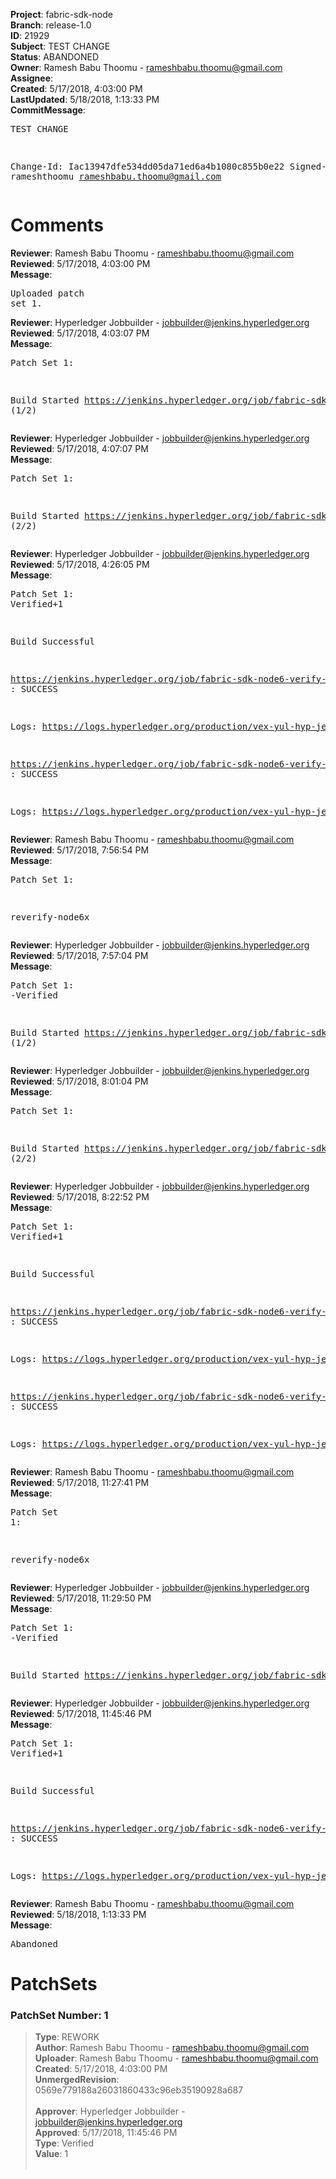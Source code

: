 <strong>Project</strong>: fabric-sdk-node<br><strong>Branch</strong>: release-1.0<br><strong>ID</strong>: 21929<br><strong>Subject</strong>: TEST CHANGE<br><strong>Status</strong>: ABANDONED<br><strong>Owner</strong>: Ramesh Babu Thoomu - rameshbabu.thoomu@gmail.com<br><strong>Assignee</strong>:<br><strong>Created</strong>: 5/17/2018, 4:03:00 PM<br><strong>LastUpdated</strong>: 5/18/2018, 1:13:33 PM<br><strong>CommitMessage</strong>:<br><pre>TEST CHANGE

Change-Id: Iac13947dfe534dd05da71ed6a4b1080c855b0e22
Signed-off-by: rameshthoomu <rameshbabu.thoomu@gmail.com>
</pre><h1>Comments</h1><strong>Reviewer</strong>: Ramesh Babu Thoomu - rameshbabu.thoomu@gmail.com<br><strong>Reviewed</strong>: 5/17/2018, 4:03:00 PM<br><strong>Message</strong>: <pre>Uploaded patch set 1.</pre><strong>Reviewer</strong>: Hyperledger Jobbuilder - jobbuilder@jenkins.hyperledger.org<br><strong>Reviewed</strong>: 5/17/2018, 4:03:07 PM<br><strong>Message</strong>: <pre>Patch Set 1:

Build Started https://jenkins.hyperledger.org/job/fabric-sdk-node6-verify-release-1.0-s390x/1/ (1/2)</pre><strong>Reviewer</strong>: Hyperledger Jobbuilder - jobbuilder@jenkins.hyperledger.org<br><strong>Reviewed</strong>: 5/17/2018, 4:07:07 PM<br><strong>Message</strong>: <pre>Patch Set 1:

Build Started https://jenkins.hyperledger.org/job/fabric-sdk-node6-verify-release-1.0-x86_64/1/ (2/2)</pre><strong>Reviewer</strong>: Hyperledger Jobbuilder - jobbuilder@jenkins.hyperledger.org<br><strong>Reviewed</strong>: 5/17/2018, 4:26:05 PM<br><strong>Message</strong>: <pre>Patch Set 1: Verified+1

Build Successful 

https://jenkins.hyperledger.org/job/fabric-sdk-node6-verify-release-1.0-s390x/1/ : SUCCESS

Logs: https://logs.hyperledger.org/production/vex-yul-hyp-jenkins-3/fabric-sdk-node6-verify-release-1.0-s390x/1

https://jenkins.hyperledger.org/job/fabric-sdk-node6-verify-release-1.0-x86_64/1/ : SUCCESS

Logs: https://logs.hyperledger.org/production/vex-yul-hyp-jenkins-3/fabric-sdk-node6-verify-release-1.0-x86_64/1</pre><strong>Reviewer</strong>: Ramesh Babu Thoomu - rameshbabu.thoomu@gmail.com<br><strong>Reviewed</strong>: 5/17/2018, 7:56:54 PM<br><strong>Message</strong>: <pre>Patch Set 1:

reverify-node6x</pre><strong>Reviewer</strong>: Hyperledger Jobbuilder - jobbuilder@jenkins.hyperledger.org<br><strong>Reviewed</strong>: 5/17/2018, 7:57:04 PM<br><strong>Message</strong>: <pre>Patch Set 1: -Verified

Build Started https://jenkins.hyperledger.org/job/fabric-sdk-node6-verify-release-1.0-s390x/2/ (1/2)</pre><strong>Reviewer</strong>: Hyperledger Jobbuilder - jobbuilder@jenkins.hyperledger.org<br><strong>Reviewed</strong>: 5/17/2018, 8:01:04 PM<br><strong>Message</strong>: <pre>Patch Set 1:

Build Started https://jenkins.hyperledger.org/job/fabric-sdk-node6-verify-release-1.0-x86_64/2/ (2/2)</pre><strong>Reviewer</strong>: Hyperledger Jobbuilder - jobbuilder@jenkins.hyperledger.org<br><strong>Reviewed</strong>: 5/17/2018, 8:22:52 PM<br><strong>Message</strong>: <pre>Patch Set 1: Verified+1

Build Successful 

https://jenkins.hyperledger.org/job/fabric-sdk-node6-verify-release-1.0-s390x/2/ : SUCCESS

Logs: https://logs.hyperledger.org/production/vex-yul-hyp-jenkins-3/fabric-sdk-node6-verify-release-1.0-s390x/2

https://jenkins.hyperledger.org/job/fabric-sdk-node6-verify-release-1.0-x86_64/2/ : SUCCESS

Logs: https://logs.hyperledger.org/production/vex-yul-hyp-jenkins-3/fabric-sdk-node6-verify-release-1.0-x86_64/2</pre><strong>Reviewer</strong>: Ramesh Babu Thoomu - rameshbabu.thoomu@gmail.com<br><strong>Reviewed</strong>: 5/17/2018, 11:27:41 PM<br><strong>Message</strong>: <pre>Patch Set 1:

reverify-node6x</pre><strong>Reviewer</strong>: Hyperledger Jobbuilder - jobbuilder@jenkins.hyperledger.org<br><strong>Reviewed</strong>: 5/17/2018, 11:29:50 PM<br><strong>Message</strong>: <pre>Patch Set 1: -Verified

Build Started https://jenkins.hyperledger.org/job/fabric-sdk-node6-verify-release-1.0-x86_64/3/</pre><strong>Reviewer</strong>: Hyperledger Jobbuilder - jobbuilder@jenkins.hyperledger.org<br><strong>Reviewed</strong>: 5/17/2018, 11:45:46 PM<br><strong>Message</strong>: <pre>Patch Set 1: Verified+1

Build Successful 

https://jenkins.hyperledger.org/job/fabric-sdk-node6-verify-release-1.0-x86_64/3/ : SUCCESS

Logs: https://logs.hyperledger.org/production/vex-yul-hyp-jenkins-3/fabric-sdk-node6-verify-release-1.0-x86_64/3</pre><strong>Reviewer</strong>: Ramesh Babu Thoomu - rameshbabu.thoomu@gmail.com<br><strong>Reviewed</strong>: 5/18/2018, 1:13:33 PM<br><strong>Message</strong>: <pre>Abandoned</pre><h1>PatchSets</h1><h3>PatchSet Number: 1</h3><blockquote><strong>Type</strong>: REWORK<br><strong>Author</strong>: Ramesh Babu Thoomu - rameshbabu.thoomu@gmail.com<br><strong>Uploader</strong>: Ramesh Babu Thoomu - rameshbabu.thoomu@gmail.com<br><strong>Created</strong>: 5/17/2018, 4:03:00 PM<br><strong>UnmergedRevision</strong>: 0569e779188a26031860433c96eb35190928a687<br><br><strong>Approver</strong>: Hyperledger Jobbuilder - jobbuilder@jenkins.hyperledger.org<br><strong>Approved</strong>: 5/17/2018, 11:45:46 PM<br><strong>Type</strong>: Verified<br><strong>Value</strong>: 1<br><br></blockquote>